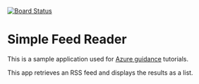 [![Board Status](https://dev.azure.com/brian-testing-190724/ac20ef04-245a-4c11-8fde-a328d0241d18/ad4e194e-a458-49db-97bf-c11fa6bc8ec5/_apis/work/boardbadge/331cd205-e9ce-4310-acf9-1b26f1130b56)](https://dev.azure.com/brian-testing-190724/ac20ef04-245a-4c11-8fde-a328d0241d18/_boards/board/t/ad4e194e-a458-49db-97bf-c11fa6bc8ec5/Microsoft.RequirementCategory)
# Simple Feed Reader

This is a sample application used for [Azure guidance](https://docs.microsoft.com/aspnet/core/azure/?view=aspnetcore-2.1) tutorials.

This app retrieves an RSS feed and displays the results as a list.